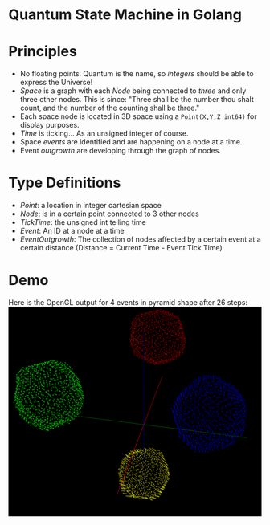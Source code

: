 # Quantum State Machine in Golang

# Principles
- No floating points. Quantum is the name, so *integers* should be able to express the Universe!
- *Space* is a graph with each *Node* being connected to *three* and only three other nodes. This is since: "Three shall be the number thou shalt count, and the number of the counting shall be three."
- Each space node is located in 3D space using a `Point(X,Y,Z int64)` for display purposes.
- *Time* is ticking... As an unsigned integer of course.
- Space *events* are identified and are happening on a node at a time.
- Event *outgrowth* are developing through the graph of nodes.

# Type Definitions

- *Point*: a location in integer cartesian space
- *Node*: is in a certain point connected to 3 other nodes
- *TickTime*: the unsigned int telling time
- *Event*: An ID at a node at a time
- *EventOutgrowth*: The collection of nodes affected by a certain event at a certain distance (Distance = Current Time - Event Tick Time)

# Demo

Here is the OpenGL output for 4 events in pyramid shape after 26 steps:
![](https://github.com/freddy33/qsm-go/raw/master/docs/screenshot1.png)
